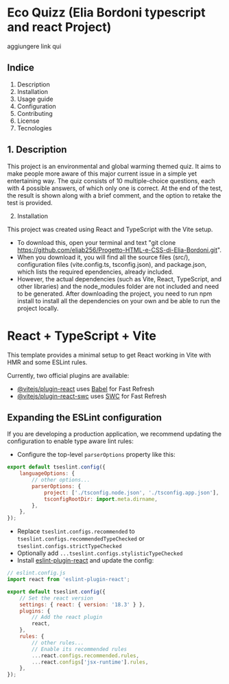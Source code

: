 # Eco Quizz (Elia Bordoni typescript and react Project)

aggiungere link qui

## Indice

1. Description
2. Installation
3. Usage guide
4. Configuration
5. Contributing
6. License
7. Tecnologies

## 1. Description

This project is an environmental and global warming themed quiz. It aims to make people more aware of this major current issue in a simple yet entertaining way. The quiz consists of 10 multiple-choice questions, each with 4 possible answers, of which only one is correct. At the end of the test, the result is shown along with a brief comment, and the option to retake the test is provided.

2. Installation

This project was created using React and TypeScript with the Vite setup.

-   To download this, open your terminal and text "git clone https://github.com/eliab256/Progetto-HTML-e-CSS-di-Elia-Bordoni.git".
-   When you download it, you will find all the source files (src/), configuration files (vite.config.ts, tsconfig.json), and package.json, which lists the required ependencies, already included.
-   However, the actual dependencies (such as Vite, React, TypeScript, and other libraries) and the node_modules folder are not included and need to be generated.
    After downloading the project, you need to run npm install to install all the dependencies on your own and be able to run the project locally.

# React + TypeScript + Vite

This template provides a minimal setup to get React working in Vite with HMR and some ESLint rules.

Currently, two official plugins are available:

-   [@vitejs/plugin-react](https://github.com/vitejs/vite-plugin-react/blob/main/packages/plugin-react/README.md) uses [Babel](https://babeljs.io/) for Fast Refresh
-   [@vitejs/plugin-react-swc](https://github.com/vitejs/vite-plugin-react-swc) uses [SWC](https://swc.rs/) for Fast Refresh

## Expanding the ESLint configuration

If you are developing a production application, we recommend updating the configuration to enable type aware lint rules:

-   Configure the top-level `parserOptions` property like this:

```js
export default tseslint.config({
    languageOptions: {
        // other options...
        parserOptions: {
            project: ['./tsconfig.node.json', './tsconfig.app.json'],
            tsconfigRootDir: import.meta.dirname,
        },
    },
});
```

-   Replace `tseslint.configs.recommended` to `tseslint.configs.recommendedTypeChecked` or `tseslint.configs.strictTypeChecked`
-   Optionally add `...tseslint.configs.stylisticTypeChecked`
-   Install [eslint-plugin-react](https://github.com/jsx-eslint/eslint-plugin-react) and update the config:

```js
// eslint.config.js
import react from 'eslint-plugin-react';

export default tseslint.config({
    // Set the react version
    settings: { react: { version: '18.3' } },
    plugins: {
        // Add the react plugin
        react,
    },
    rules: {
        // other rules...
        // Enable its recommended rules
        ...react.configs.recommended.rules,
        ...react.configs['jsx-runtime'].rules,
    },
});
```
